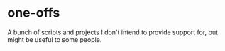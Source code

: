 # one-offs
A bunch of scripts and projects I don't intend to provide support for, but might be useful to some people.
